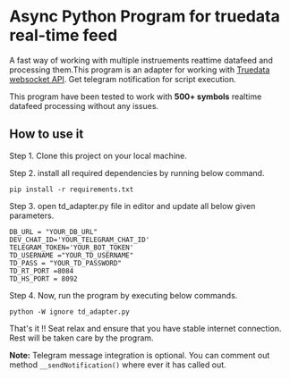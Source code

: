 # Async Python Program for truedata real-time feed
A fast way of working with multiple instruements reattime datafeed and processing them.This program is an adapter for working with [Truedata websocket API](https://www.truedata.in/api). Get telegram notification for script execution.

This program have been tested to work with **500+ symbols** realtime datafeed processing without any issues.


## How to use it
Step 1. Clone this project on your local machine.

Step 2. install all required dependencies by running below command.
```
pip install -r requirements.txt
```

Step 3. open td_adapter.py file in editor and update all below given parameters.
```
DB_URL = "YOUR_DB_URL"
DEV_CHAT_ID='YOUR_TELEGRAM_CHAT_ID'
TELEGRAM_TOKEN='YOUR_BOT_TOKEN'
TD_USERNAME ="YOUR_TD_USERNAME"
TD_PASS = "YOUR_TD_PASSWORD"
TD_RT_PORT =8084
TD_HS_PORT = 8092
```
Step 4. Now, run the program by executing below commands.
```
python -W ignore td_adapter.py
```
That's it !! Seat relax and ensure that you have stable internet connection. Rest will be taken care by the program.

**Note:** Telegram message integration is optional. You can comment out method ```__sendNotification()``` where ever it has called out.
